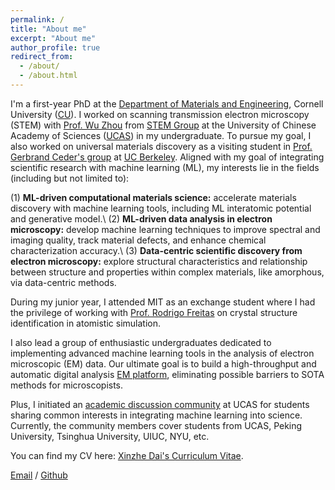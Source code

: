 ```yaml
---
permalink: /
title: "About me"
excerpt: "About me"
author_profile: true
redirect_from: 
  - /about/
  - /about.html
---
```


I'm a first-year PhD at the [Department of Materials and Engineering](https://www.mse.cornell.edu/mse), Cornell University ([CU](https://www.cornell.edu/)). I worked on scanning transmission electron microscopy (STEM) with [Prof. Wu Zhou](http://zhouwu.ucas.ac.cn/index/group/detail?id=8.html) from [STEM Group](http://zhouwu.ucas.ac.cn/) at the University of Chinese Academy of Sciences ([UCAS](https://english.ucas.ac.cn/)) in my undergraduate. To pursue my goal, I also worked on universal materials discovery as a visiting student in [Prof. Gerbrand Ceder's group](https://ceder.berkeley.edu/) at [UC Berkeley](https://www.berkeley.edu/). Aligned with my goal of integrating scientific research with machine learning (ML), my interests lie in the fields (including but not limited to): 

(1) **ML-driven computational materials science:** accelerate materials discovery with machine learning tools, including ML interatomic potential and generative model.\\
(2) **ML-driven data analysis in electron microscopy:** develop machine learning techniques to improve spectral and imaging quality, track material defects, and enhance chemical characterization accuracy.\\
(3) **Data-centric scientific discovery from electron microscopy:** explore structural characteristics and relationship between structure and properties within complex materials, like amorphous, via data-centric methods.

During my junior year, I attended MIT as an exchange student where I had the privilege of working with [Prof. Rodrigo Freitas](https://dmse.mit.edu/people/rodrigo-freitas) on crystal structure identification in atomistic simulation.

I also lead a group of enthusiastic undergraduates dedicated to implementing advanced machine learning tools in the analysis of electron microscopic (EM) data. Our ultimate goal is to build a high-throughput and automatic digital analysis [EM platform](https://github.com/dxz222/DeepSTEM), eliminating possible barriers to SOTA methods for microscopists.

Plus, I initiated an [academic discussion community](../assets/Community_Wechat.png) at UCAS for students sharing common interests in integrating machine learning into science. Currently, the community members cover students from UCAS, Peking University, Tsinghua University, UIUC, NYU, etc.

You can find my CV here: [Xinzhe Dai's Curriculum Vitae](../assets/CV.pdf).

[Email](mailto:xd249@cornell.edu) / [Github](https://github.com/dxz222)
